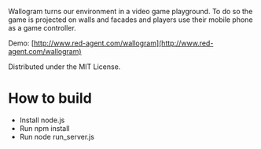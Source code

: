Wallogram turns our environment in a video game playground. To do so the game is projected 
on walls and facades and players use their mobile phone as a game controller.

Demo: [http://www.red-agent.com/wallogram](http://www.red-agent.com/wallogram)

Distributed under the MIT License.

How to build
=======================
* Install node.js
* Run npm install
* Run node run_server.js
